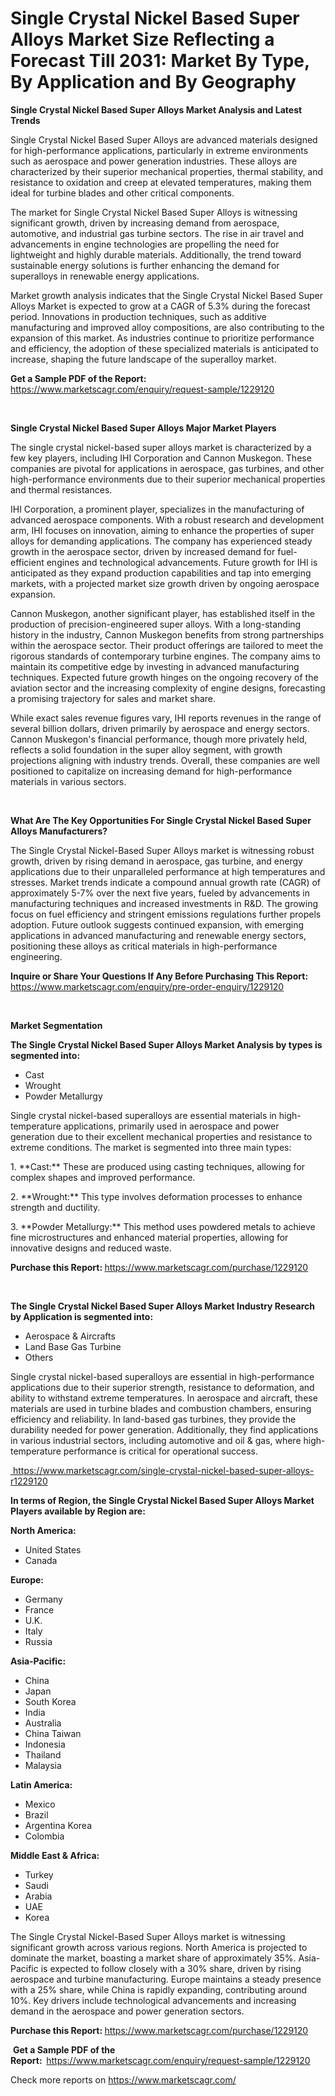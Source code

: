 <p><h1>Single Crystal Nickel Based Super Alloys Market Size Reflecting a Forecast Till 2031: Market By Type, By Application and By Geography</h1></p><p><strong>Single Crystal Nickel Based Super Alloys Market Analysis and Latest Trends</strong></p>
<p><p>Single Crystal Nickel Based Super Alloys are advanced materials designed for high-performance applications, particularly in extreme environments such as aerospace and power generation industries. These alloys are characterized by their superior mechanical properties, thermal stability, and resistance to oxidation and creep at elevated temperatures, making them ideal for turbine blades and other critical components.</p><p>The market for Single Crystal Nickel Based Super Alloys is witnessing significant growth, driven by increasing demand from aerospace, automotive, and industrial gas turbine sectors. The rise in air travel and advancements in engine technologies are propelling the need for lightweight and highly durable materials. Additionally, the trend toward sustainable energy solutions is further enhancing the demand for superalloys in renewable energy applications.</p><p>Market growth analysis indicates that the Single Crystal Nickel Based Super Alloys Market is expected to grow at a CAGR of 5.3% during the forecast period. Innovations in production techniques, such as additive manufacturing and improved alloy compositions, are also contributing to the expansion of this market. As industries continue to prioritize performance and efficiency, the adoption of these specialized materials is anticipated to increase, shaping the future landscape of the superalloy market.</p></p>
<p><strong>Get a Sample PDF of the Report:&nbsp;</strong> <a href="https://www.marketscagr.com/enquiry/request-sample/1229120?utm_campaign=1998&utm_medium=2&utm_source=Github&utm_content=ia&utm_term=29122024&utm_id=single-crystal-nickel-based-super-alloys">https://www.marketscagr.com/enquiry/request-sample/1229120</a></p>
<p>&nbsp;</p>
<p><strong>Single Crystal Nickel Based Super Alloys Major Market Players</strong></p>
<p><p>The single crystal nickel-based super alloys market is characterized by a few key players, including IHI Corporation and Cannon Muskegon. These companies are pivotal for applications in aerospace, gas turbines, and other high-performance environments due to their superior mechanical properties and thermal resistances.</p><p>IHI Corporation, a prominent player, specializes in the manufacturing of advanced aerospace components. With a robust research and development arm, IHI focuses on innovation, aiming to enhance the properties of super alloys for demanding applications. The company has experienced steady growth in the aerospace sector, driven by increased demand for fuel-efficient engines and technological advancements. Future growth for IHI is anticipated as they expand production capabilities and tap into emerging markets, with a projected market size growth driven by ongoing aerospace expansion.</p><p>Cannon Muskegon, another significant player, has established itself in the production of precision-engineered super alloys. With a long-standing history in the industry, Cannon Muskegon benefits from strong partnerships within the aerospace sector. Their product offerings are tailored to meet the rigorous standards of contemporary turbine engines. The company aims to maintain its competitive edge by investing in advanced manufacturing techniques. Expected future growth hinges on the ongoing recovery of the aviation sector and the increasing complexity of engine designs, forecasting a promising trajectory for sales and market share.</p><p>While exact sales revenue figures vary, IHI reports revenues in the range of several billion dollars, driven primarily by aerospace and energy sectors. Cannon Muskegon's financial performance, though more privately held, reflects a solid foundation in the super alloy segment, with growth projections aligning with industry trends. Overall, these companies are well positioned to capitalize on increasing demand for high-performance materials in various sectors.</p></p>
<p>&nbsp;</p>
<p><strong>What Are The Key Opportunities For Single Crystal Nickel Based Super Alloys Manufacturers?</strong></p>
<p><p>The Single Crystal Nickel-Based Super Alloys market is witnessing robust growth, driven by rising demand in aerospace, gas turbine, and energy applications due to their unparalleled performance at high temperatures and stresses. Market trends indicate a compound annual growth rate (CAGR) of approximately 5-7% over the next five years, fueled by advancements in manufacturing techniques and increased investments in R&D. The growing focus on fuel efficiency and stringent emissions regulations further propels adoption. Future outlook suggests continued expansion, with emerging applications in advanced manufacturing and renewable energy sectors, positioning these alloys as critical materials in high-performance engineering.</p></p>
<p><strong>Inquire or Share Your Questions If Any Before Purchasing This Report:</strong> <a href="https://www.marketscagr.com/enquiry/pre-order-enquiry/1229120?utm_campaign=1998&utm_medium=2&utm_source=Github&utm_content=ia&utm_term=29122024&utm_id=single-crystal-nickel-based-super-alloys">https://www.marketscagr.com/enquiry/pre-order-enquiry/1229120</a></p>
<p>&nbsp;</p>
<p><strong>Market Segmentation</strong></p>
<p><strong>The Single Crystal Nickel Based Super Alloys Market Analysis by types is segmented into:</strong></p>
<p><ul><li>Cast</li><li>Wrought</li><li>Powder Metallurgy</li></ul></p>
<p><p>Single crystal nickel-based superalloys are essential materials in high-temperature applications, primarily used in aerospace and power generation due to their excellent mechanical properties and resistance to extreme conditions. The market is segmented into three main types: </p><p>1. **Cast:** These are produced using casting techniques, allowing for complex shapes and improved performance.</p><p>2. **Wrought:** This type involves deformation processes to enhance strength and ductility.</p><p>3. **Powder Metallurgy:** This method uses powdered metals to achieve fine microstructures and enhanced material properties, allowing for innovative designs and reduced waste.</p></p>
<p><strong>Purchase this Report:&nbsp;</strong><a href="https://www.marketscagr.com/purchase/1229120?utm_campaign=1998&utm_medium=2&utm_source=Github&utm_content=ia&utm_term=29122024&utm_id=single-crystal-nickel-based-super-alloys">https://www.marketscagr.com/purchase/1229120</a></p>
<p>&nbsp;</p>
<p><strong>The Single Crystal Nickel Based Super Alloys Market Industry Research by Application is segmented into:</strong></p>
<p><ul><li>Aerospace & Aircrafts</li><li>Land Base Gas Turbine</li><li>Others</li></ul></p>
<p><p>Single crystal nickel-based superalloys are essential in high-performance applications due to their superior strength, resistance to deformation, and ability to withstand extreme temperatures. In aerospace and aircraft, these materials are used in turbine blades and combustion chambers, ensuring efficiency and reliability. In land-based gas turbines, they provide the durability needed for power generation. Additionally, they find applications in various industrial sectors, including automotive and oil & gas, where high-temperature performance is critical for operational success.</p></p>
<p><a href="https://www.marketscagr.com/single-crystal-nickel-based-super-alloys-r1229120?utm_campaign=1998&utm_medium=2&utm_source=Github&utm_content=ia&utm_term=29122024&utm_id=single-crystal-nickel-based-super-alloys">&nbsp;https://www.marketscagr.com/single-crystal-nickel-based-super-alloys-r1229120</a></p>
<p><strong>In terms of Region, the Single Crystal Nickel Based Super Alloys Market Players available by Region are:</strong></p>
<p>
    <p> <strong> North America: </strong>
        <ul>
            <li>United States</li>
            <li>Canada</li>
        </ul>
        </p> 
    <p> <strong> Europe: </strong>
        <ul>
            <li>Germany</li>
            <li>France</li>
            <li>U.K.</li>
            <li>Italy</li>
            <li>Russia</li>
        </ul>
        </p> 
    <p> <strong> Asia-Pacific: </strong>
        <ul>
            <li>China</li>
            <li>Japan</li>
            <li>South Korea</li>
            <li>India</li>
            <li>Australia</li>
            <li>China Taiwan</li>
            <li>Indonesia</li>
            <li>Thailand</li>
            <li>Malaysia</li>
        </ul>
        </p> 
    <p> <strong> Latin America: </strong>
        <ul>
            <li>Mexico</li>
            <li>Brazil</li>
            <li>Argentina Korea</li>
            <li>Colombia</li>
        </ul>
        </p> 
    <p> <strong> Middle East & Africa: </strong>
        <ul>
            <li>Turkey</li>
            <li>Saudi</li>
            <li>Arabia</li>
            <li>UAE</li>
            <li>Korea</li>
        </ul>
    </p>
    </p>
<p><p>The Single Crystal Nickel-Based Super Alloys market is witnessing significant growth across various regions. North America is projected to dominate the market, boasting a market share of approximately 35%. Asia-Pacific is expected to follow closely with a 30% share, driven by rising aerospace and turbine manufacturing. Europe maintains a steady presence with a 25% share, while China is rapidly expanding, contributing around 10%. Key drivers include technological advancements and increasing demand in the aerospace and power generation sectors.</p></p>
<p><strong>Purchase this Report: </strong><a href="https://www.marketscagr.com/purchase/1229120?utm_campaign=1998&utm_medium=2&utm_source=Github&utm_content=ia&utm_term=29122024&utm_id=single-crystal-nickel-based-super-alloys">https://www.marketscagr.com/purchase/1229120</a></p>
<p>&nbsp;<strong>Get a Sample PDF of the Report:&nbsp;&nbsp;</strong><a href="https://www.marketscagr.com/enquiry/request-sample/1229120?utm_campaign=1998&utm_medium=2&utm_source=Github&utm_content=ia&utm_term=29122024&utm_id=single-crystal-nickel-based-super-alloys">https://www.marketscagr.com/enquiry/request-sample/1229120</a></p>
<p><strong></strong></p>
<p>Check more reports on <a href="https://www.marketscagr.com/?utm_campaign=1998&utm_medium=2&utm_source=Github&utm_content=ia&utm_term=29122024&utm_id=single-crystal-nickel-based-super-alloys">https://www.marketscagr.com/</a></p>
